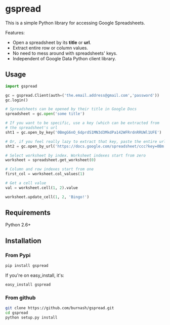 # gspread

This is a simple Python library for accessing Google Spreadsheets.

Features:

* Open a spreadsheet by its **title** or **url**.
* Extract entire row or column values.
* No need to mess around with spreadsheets' keys.
* Independent of Google Data Python client library.

## Usage

~~~python
import gspread

gc = gspread.Client(auth=('the.email.address@gmail.com','password'))
gc.login()

# Spreadsheets can be opened by their title in Google Docs
spreadsheet = gc.open('some title')

# If you want to be specific, use a key (which can be extracted from
# the spreadsheet's url
sht1 = gc.open_by_key('0BmgG6nO_6dprdS1MN3d3MkdPa142WFRrdnRRUWl1UFE')

# Or, if you feel really lazy to extract that key, paste the entire url
sht2 = gc.open_by_url('https://docs.google.com/spreadsheet/ccc?key=0Bm...FE&hl')

# Select worksheet by index. Worksheet indexes start from zero
worksheet = spreadsheet.get_worksheet(0)

# Column and row indexes start from one
first_col = worksheet.col_values(1)

# Get a cell value
val = worksheet.cell(1, 2).value

worksheet.update_cell(1, 2, 'Bingo!')
~~~
## Requirements

Python 2.6+

## Installation

### From Pypi

~~~sh
pip install gspread
~~~

If you're on easy_install, it's:

~~~sh
easy_install gspread
~~~

### From github

~~~sh
git clone https://github.com/burnash/gspread.git
cd gspread
python setup.py install
~~~
